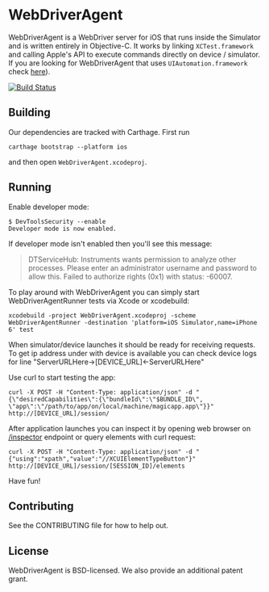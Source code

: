 # WebDriverAgent

WebDriverAgent is a WebDriver server for iOS that runs inside the Simulator and is written entirely in Objective-C. It works by linking `XCTest.framework` and calling Apple's API to execute commands directly on device / simulator.
If you are looking for WebDriverAgent that uses `UIAutomation.framework` check [here](https://github.com/facebook/WebDriverAgent/tree/master/UIAWebDriverAgent)).

[![Build Status](https://travis-ci.org/facebook/WebDriverAgent.svg?branch=master)](https://travis-ci.org/facebook/WebDriverAgent)

## Building

Our dependencies are tracked with Carthage. First run

``
carthage bootstrap --platform ios
``

and then open `WebDriverAgent.xcodeproj`.

## Running

Enable developer mode:

```
$ DevToolsSecurity --enable
Developer mode is now enabled.
```

If developer mode isn't enabled then you'll see this message:
> DTServiceHub: Instruments wants permission to analyze other processes. Please enter an administrator username and password to allow this.
> Failed to authorize rights (0x1) with status: -60007.

To play around with WebDriverAgent you can simply start WebDriverAgentRunner tests via Xcode or xcodebuild:
```
xcodebuild -project WebDriverAgent.xcodeproj -scheme WebDriverAgentRunner -destination 'platform=iOS Simulator,name=iPhone 6' test
```

When simulator/device launches it should be ready for receiving requests. To get ip address under with device is available you can check device logs for line "ServerURLHere->[DEVICE_URL]<-ServerURLHere"

Use curl to start testing the app:
```
curl -X POST -H "Content-Type: application/json" -d "{\"desiredCapabilities\":{\"bundleId\":\"$BUNDLE_ID\", \"app\":\"/path/to/app/on/local/machine/magicapp.app\"}}" http://[DEVICE_URL]/session/
```

After application launches you can inspect it by opening web browser on [/inspector](https://localhost:8100/inspector) endpoint
or query elements with curl request:
```
curl -X POST -H "Content-Type: application/json" -d "{"using":"xpath","value":"//XCUIElementTypeButton"}" http://[DEVICE_URL]/session/[SESSION_ID]/elements
```

Have fun!

## Contributing

See the CONTRIBUTING file for how to help out.

## License

WebDriverAgent is BSD-licensed. We also provide an additional patent grant.
